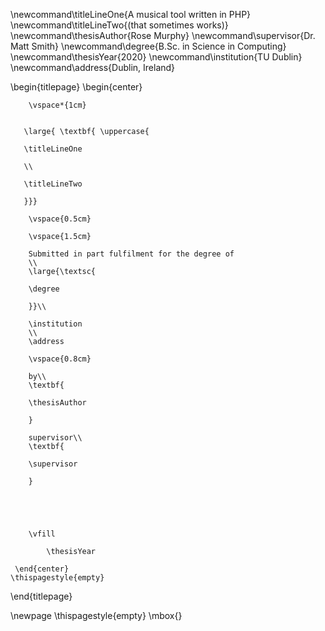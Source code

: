 \newcommand\titleLineOne{A musical tool written in PHP}
\newcommand\titleLineTwo{(that sometimes works)}
\newcommand\thesisAuthor{Rose Murphy}
\newcommand\supervisor{Dr. Matt Smith}
\newcommand\degree{B.Sc. in Science in Computing}
\newcommand\thesisYear{2020}
\newcommand\institution{TU Dublin}
\newcommand\address{Dublin, Ireland}

\begin{titlepage}
    \begin{center}
    
        \vspace*{1cm}
        

       \large{ \textbf{ \uppercase{

       \titleLineOne

       \\

       \titleLineTwo

       }}}
        
        \vspace{0.5cm}
        
        \vspace{1.5cm}
 
        Submitted in part fulfilment for the degree of
        \\
        \large{\textsc{
        
        \degree
        
        }}\\
        
        \institution
        \\
        \address
        
        \vspace{0.8cm}        
         
        by\\
        \textbf{
        
        \thesisAuthor
        
        }
        
        supervisor\\
        \textbf{

        \supervisor
        
        }

       

        
        
        \vfill
  
            \thesisYear

     \end{center}
    \thispagestyle{empty}
\end{titlepage} 

\newpage
\thispagestyle{empty}
\mbox{}
